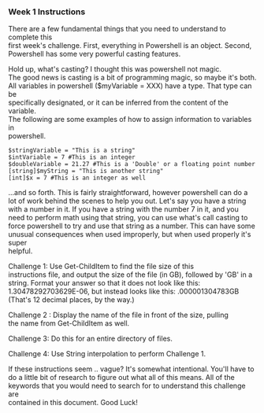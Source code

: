 ### Week 1 Instructions

There are a few fundamental things that you need to understand to complete this  
first week's challenge. First, everything in Powershell is an object. Second,  
Powershell has some very powerful casting features.  
  
Hold up, what's casting? I thought this was powershell not magic.  
The good news is casting is a bit of programming magic, so maybe it's both.  
All variables in powershell ($myVariable = XXX) have a type. That type can be   
specifically designated, or it can be inferred from the content of the variable.  
The following are some examples of how to assign information to variables in  
powershell.

```
$stringVariable = "This is a string"
$intVariable = 7 #This is an integer
$doubleVariable = 21.27 #This is a 'Double' or a floating point number
[string]$myString = "This is another string"
[int]$x = 7 #This is an integer as well 

```
  
...and so forth. This is fairly straightforward, however powershell can do a  
lot of work behind the scenes to help you out. Let's say you have a string  
with a number in it. If you have a string with the number 7 in it, and you  
need to perform math using that string, you can use what's call casting to  
force powershell to try and use that string as a number. This can have some  
unusual consequences when used improperly, but when used properly it's super  
helpful. 
  
Challenge 1: Use Get-ChildItem to find the file size of this  
instructions file, and output the size of the file (in GB), followed by 'GB' in a  
string. Format your answer so that it does not look like this:  
1.30478292703629E-06, but instead looks like this: .000001304783GB  
(That's 12 decimal places, by the way.)  
  
Challenge 2 : Display the name of the file in front of the size, pulling  
the name from Get-ChildItem as well.  
  
Challenge 3: Do this for an entire directory of files.  
  
Challenge 4: Use String interpolation to perform Challenge 1.  
  
If these instructions seem .. vague? It's somewhat intentional. You'll have to  
do a little bit of research to figure out what all of this means. All of the  
keywords that you would need to search for to understand this challenge are  
contained in this document. Good Luck!  